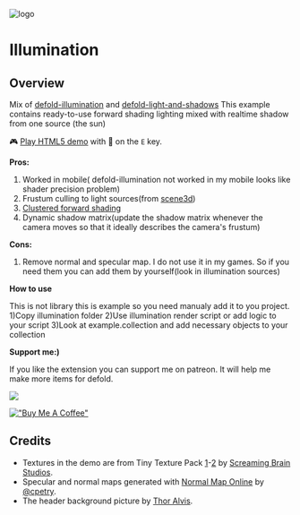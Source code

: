 ![logo](https://user-images.githubusercontent.com/4752473/185670169-8b27dcab-a6a9-4a9d-b1a7-ab4b136fdd65.jpg)

# Illumination

## Overview

Mix of [defold-illumination](https://github.com/astrochili/defold-illumination) and [defold-light-and-shadows](https://github.com/Dragosha/defold-light-and-shadows)
This example contains ready-to-use forward shading lighting mixed with realtime shadow from one source (the sun)

🎮 [Play HTML5 demo](https://d954mas.github.io/defold-illumination-new/) with 🔦 on the `E` key.

**Pros:**

1. Worked in mobile( defold-illumination not worked in my mobile looks like shader precision problem)
2. Frustum culling to light sources(from [scene3d](https://github.com/indiesoftby/defold-scene3d))
3. [Clustered forward shading](https://github.com/astrochili/defold-illumination/issues/1)
2. Dynamic shadow matrix(update the shadow matrix whenever the camera moves so that it ideally describes the camera's frustum)

**Cons:**

1. Remove normal and specular map. I do not use it in my games. So if you need them you can add them by yourself(look in illumination sources)

**How to use**

This is not library this is example so you need manualy add it to you project.
1)Copy illumination folder
2)Use illumination render script or add logic to your script
3)Look at example.collection and add necessary objects to your collection

**Support me:)**

If you like the extension you can support me on patreon.
It will help me make more items for defold.

[![](https://c5.patreon.com/external/logo/become_a_patron_button.png)](https://www.patreon.com/d954mas)

[!["Buy Me A Coffee"](https://www.buymeacoffee.com/assets/img/custom_images/orange_img.png)](https://www.buymeacoffee.com/d954mas)



## Credits

- Textures in the demo are from Tiny Texture Pack [1](https://screamingbrainstudios.itch.io/tiny-texture-pack)-[2](https://screamingbrainstudios.itch.io/tiny-texture-pack-2) by [Screaming Brain Studios](https://screamingbrainstudios.itch.io/).
- Specular and normal maps generated with [Normal Map Online](https://cpetry.github.io/NormalMap-Online/) by [@cpetry](https://github.com/cpetry).
- The header background picture by [Thor Alvis](https://unsplash.com/photos/sgrCLKYdw5g).
